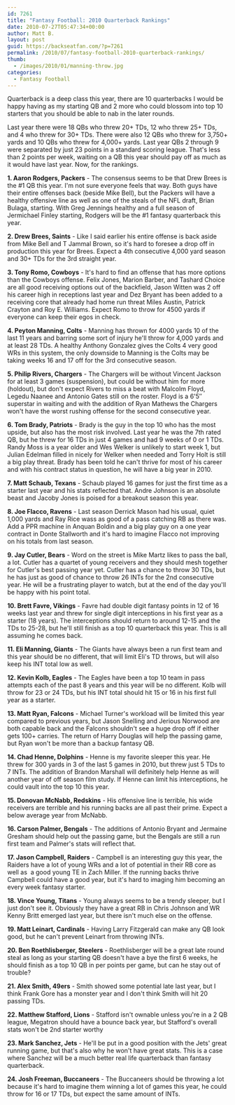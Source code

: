 ```yaml
---
id: 7261
title: "Fantasy Football: 2010 Quarterback Rankings"
date: 2010-07-27T05:47:34+00:00
author: Matt B.
layout: post
guid: https://backseatfan.com/?p=7261
permalink: /2010/07/fantasy-football-2010-quarterback-rankings/
thumb:
  - /images/2010/01/manning-throw.jpg
categories:
  - Fantasy Football
---
```


<div class="entry">
  <p>
    Quarterback is a deep class this year, there are 10 quarterbacks I would be happy having as my starting QB and 2 more who could blossom into top 10 starters that you should be able to nab in the later rounds.
  </p>

  <p>
    Last year there were 18 QBs who threw 20+ TDs, 12 who threw 25+ TDs, and 4 who threw for 30+ TDs. There were also 12 QBs who threw for 3,750+ yards and 10 QBs who threw for 4,000+ yards. Last year QBs 2 through 9 were separated by just 23 points in a standard scoring league. That's less than 2 points per week, waiting on a QB this year should pay off as much as it would have last year. Now, for the rankings.
  </p>

  <p>
    <strong>1. Aaron Rodgers, Packers</strong> - The consensus seems to be that Drew Brees is the #1 QB this year. I'm not sure everyone feels that way. Both guys have their entire offenses back (beside Mike Bell), but the Packers will have a healthy offensive line as well as one of the steals of the NFL draft, Brian Bulaga, starting. With Greg Jennings healthy and a full season of Jermichael Finley starting, Rodgers will be the #1 fantasy quarterback this year.
  </p>

  <p>
    <strong>2. Drew Brees, Saints</strong> - Like I said earlier his entire offense is back aside from Mike Bell and T Jammal Brown, so it's hard to foresee a drop off in production this year for Brees. Expect a 4th consecutive 4,000 yard season and 30+ TDs for the 3rd straight year.
  </p>

  <p>
    <strong>3. Tony Romo, Cowboys</strong> - It's hard to find an offense that has more options than the Cowboys offense. Felix Jones, Marion Barber, and Tashard Choice are all good receiving options out of the backfield, Jason Witten was 2 off his career high in receptions last year and Dez Bryant has been added to a receiving core that already had home run threat Miles Austin, Patrick Crayton and Roy E. Williams. Expect Romo to throw for 4500 yards if everyone can keep their egos in check.
  </p>

  <p>
    <strong>4. Peyton Manning, Colts</strong> - Manning has thrown for 4000 yards 10 of the last 11 years and barring some sort of injury he'll throw for 4,000 yards and at least 28 TDs. A healthy Anthony Gonzalez gives the Colts 4 very good WRs in this system, the only downside to Manning is the Colts may be taking weeks 16 and 17 off for the 3rd consecutive season.
  </p>

  <p>
    <strong>5. Philip Rivers, Chargers</strong> - The Chargers will be without Vincent Jackson for at least 3 games (suspension), but could be without him for more (holdout), but don't expect Rivers to miss a beat with Malcolm Floyd, Legedu Naanee and Antonio Gates still on the roster. Floyd is a 6'5&#8243; superstar in waiting and with the addition of Ryan Mathews the Chargers won't have the worst rushing offense for the second consecutive year.
  </p>

  <p>
    <strong>6. Tom Brady, Patriots</strong> - Brady is the guy in the top 10 who has the most upside, but also has the most risk involved. Last year he was the 7th rated QB, but he threw for 16 TDs in just 4 games and had 9 weeks of 0 or 1 TDs. Randy Moss is a year older and Wes Welker is unlikely to start week 1, but Julian Edelman filled in nicely for Welker when needed and Torry Holt is still a big play threat. Brady has been told he can't thrive for most of his career and with his contract status in question, he will have a big year in 2010.
  </p>

  <p>
    <strong>7. Matt Schaub, Texans</strong> - Schaub played 16 games for just the first time as a starter last year and his stats reflected that. Andre Johnson is an absolute beast and Jacoby Jones is poised for a breakout season this year.
  </p>

  <p>
    <strong>8. Joe Flacco, Ravens</strong> - Last season Derrick Mason had his usual, quiet 1,000 yards and Ray Rice wass as good of a pass catching RB as there was. Add a PPR machine in Anquan Boldin and a big play guy on a one year contract in Donte Stallworth and it's hard to imagine Flacco not improving on his totals from last season.
  </p>

  <p>
    <strong>9. Jay Cutler, Bears</strong> - Word on the street is Mike Martz likes to pass the ball, a lot. Cutler has a quartet of young receivers and they should mesh together for Cutler's best passing year yet. Cutler has a chance to throw 30 TDs, but he has just as good of chance to throw 26 INTs for the 2nd consecutive year. He will be a frustrating player to watch, but at the end of the day you'll be happy with his point total.
  </p>

  <p>
    <strong>10. Brett Favre, Vikings</strong> - Favre had double digit fantasy points in 12 of 16 weeks last year and threw for single digit interceptions in his first year as a starter (18 years). The interceptions should return to around 12-15 and the TDs to 25-28, but he'll still finish as a top 10 quarterback this year. This is all assuming he comes back.
  </p>

  <p>
    <strong>11. Eli Manning, Giants</strong> - The Giants have always been a run first team and this year should be no different, that will limit Eli's TD throws, but will also keep his INT total low as well.
  </p>

  <p>
    <strong>12. Kevin Kolb, Eagles</strong> - The Eagles have been a top 10 team in pass attempts each of the past 8 years and this year will be no different. Kolb will throw for 23 or 24 TDs, but his INT total should hit 15 or 16 in his first full year as a starter.
  </p>

  <p>
    <strong>13. Matt Ryan, Falcons</strong> - Michael Turner's workload will be limited this year compared to previous years, but Jason Snelling and Jerious Norwood are both capable back and the Falcons shouldn't see a huge drop off if either gets 100+ carries. The return of Harry Douglas will help the passing game, but Ryan won't be more than a backup fantasy QB.
  </p>

  <p>
    <strong>14. Chad Henne, Dolphins</strong> - Henne is my favorite sleeper this year. He threw for 300 yards in 3 of the last 5 games in 2010, but threw just 5 TDs to 7 INTs. The addition of Brandon Marshall will definitely help Henne as will another year of off season film study. If Henne can limit his interceptions, he could vault into the top 10 this year.
  </p>

  <p>
    <strong>15. Donovan McNabb, Redskins</strong> - His offensive line is terrible, his wide receivers are terrible and his running backs are all past their prime. Expect a below average year from McNabb.
  </p>

  <p>
    <strong>16. Carson Palmer, Bengals</strong> - The additions of Antonio Bryant and Jermaine Gresham should help out the passing game, but the Bengals are still a run first team and Palmer's stats will reflect that.
  </p>

  <p>
    <strong>17. Jason Campbell, Raiders</strong> - Campbell is an interesting guy this year, the Raiders have a lot of young WRs and a lot of potential in their RB core as well as  a good young TE in Zach Miller. If the running backs thrive Campbell could have a good year, but it's hard to imaging him becoming an every week fantasy starter.
  </p>

  <p>
    <strong>18. Vince Young, Titans</strong> - Young always seems to be a trendy sleeper, but I just don't see it. Obviously they have a great RB in Chris Johnson and WR Kenny Britt emerged last year, but there isn't much else on the offense.
  </p>

  <p>
    <strong>19. Matt Leinart, Cardinals</strong> - Having Larry Fitzgerald can make any QB look good, but he can't prevent Leinart from throwing INTs.
  </p>

  <p>
    <strong>20. Ben Roethlisberger, Steelers</strong> - Roethlisberger will be a great late round steal as long as your starting QB doesn't have a bye the first 6 weeks, he should finish as a top 10 QB in per points per game, but can he stay out of trouble?
  </p>

  <p>
    <strong>21. Alex Smith, 49ers</strong> - Smith showed some potential late last year, but I think Frank Gore has a monster year and I don't think Smith will hit 20 passing TDs.
  </p>

  <p>
    <strong>22. Matthew Stafford, Lions</strong> - Stafford isn't ownable unless you're in a 2 QB league, Megatron should have a bounce back year, but Stafford's overall stats won't be 2nd starter worthy
  </p>

  <p>
    <strong>23. Mark Sanchez, Jets</strong> - He'll be put in a good position with the Jets' great running game, but that's also why he won't have great stats. This is a case where Sanchez will be a much better real life quarterback than fantasy quarterback.
  </p>

  <p>
    <strong>24. Josh Freeman, Buccaneers</strong> - The Buccaneers should be throwing a lot because it's hard to imagine them winning a lot of games this year, he could throw for 16 or 17 TDs, but expect the same amount of INTs.
  </p>
</div>
